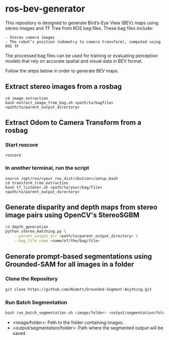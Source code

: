 # ros-bev-generator

This repository is designed to generate Bird’s-Eye View (BEV) maps using stereo images and TF Tree from ROS bag files. These bag files include:

	- Stereo camera images
	- The robot’s position (odometry to camera transform), computed using ROS TF

The processed bag files can be used for training or evaluating perception models that rely on accurate spatial and visual data in BEV format.

Follow the steps below in order to generate BEV maps.

## Extract stereo images from a rosbag
```
cd image_extraction
bash extract_image_from_bag.sh <path/to/bagfile> <path/to/parent_output_directory>
```

## Extract Odom to Camera Transform from a rosbag

### Start roscore
```
roscore
```
### In another terminal, run the script
```
source /opt/ros/<your_ros_distribution>/setup.bash
cd transform_tree_extraction
bash tf_listener.sh <path/to/your/bag/file> <path/to/parent_output_directory>
```

## Generate disparity and depth maps from stereo image pairs using OpenCV's StereoSGBM

```bash
cd depth_generation
python stereo_matching.py \
    --parent_output_dir <path/to/parent_output_directory> \
    --bag_file_name <name/of/the/bag/file>
```

## Generate prompt-based segmentations using Grounded-SAM for all images in a folder

### Clone the Repository 
```bash
git clone https://github.com/Nimett/Grounded-Segment-Anything.git
```

### Run Batch Segmentation
```bash
bash run_batch_segmentation.sh <image/folder> <output/segmentation/folder>
```

- <image/folder>: Path to the folder containing images.
- <output/segmentation/folder>: Path where the segmented output will be saved.